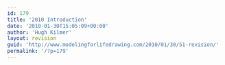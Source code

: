 ```yaml
---
id: 179
title: '2010 Introduction'
date: '2010-01-30T15:05:09+00:00'
author: 'Hugh Kilmer'
layout: revision
guid: 'http://www.modelingforlifedrawing.com/2010/01/30/51-revision/'
permalink: '/?p=179'
---
```



